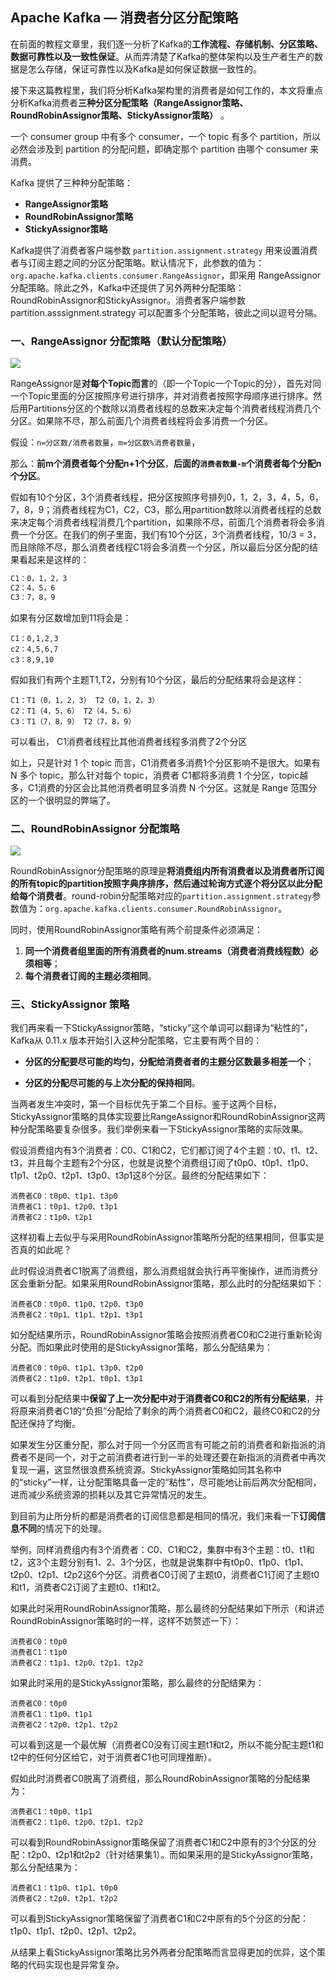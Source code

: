 ## Apache Kafka — 消费者分区分配策略

在前面的教程文章里，我们逐一分析了Kafka的**工作流程、存储机制、分区策略、数据可靠性以及一致性保证**。从而弄清楚了Kafka的整体架构以及生产者生产的数据是怎么存储，保证可靠性以及Kafka是如何保证数据一致性的。

接下来这篇教程里，我们将分析Kafka架构里的消费者是如何工作的，本文将重点分析Kafka消费者**三种分区分配策略（RangeAssignor策略、RoundRobinAssignor策略、StickyAssignor策略）** 。



一个 consumer group 中有多个 consumer，一个 topic 有多个 partition，所以必然会涉及到 partition 的分配问题，即确定那个 partition 由哪个 consumer 来消费。

Kafka 提供了三种种分配策略：

* **RangeAssignor策略**
* **RoundRobinAssignor策略**
* **StickyAssignor策略**

Kafka提供了消费者客户端参数 `partition.assignment.strategy` 用来设置消费者与订阅主题之间的分区分配策略。默认情况下，此参数的值为：`org.apache.kafka.clients.consumer.RangeAssignor`，即采用 RangeAssignor 分配策略。除此之外，Kafka中还提供了另外两种分配策略： RoundRobinAssignor和StickyAssignor。消费者客户端参数partition.asssignment.strategy 可以配置多个分配策略，彼此之间以逗号分隔。

### 一、RangeAssignor 分配策略（默认分配策略）

![](https://image.easyblog.top/1402378-20181210165325890-1633597010.png)

RangeAssignor是**对每个Topic而言**的（即一个Topic一个Topic的分），首先对同一个Topic里面的分区按照序号进行排序，并对消费者按照字母顺序进行排序。然后用Partitions分区的个数除以消费者线程的总数来决定每个消费者线程消费几个分区。如果除不尽，那么前面几个消费者线程将会多消费一个分区。

假设：`n=分区数/消费者数量`，`m=分区数%消费者数量`，

那么：**前m个消费者每个分配n+1个分区**，**后面的`消费者数量-m`个消费者每个分配n个分区**。

假如有10个分区，3个消费者线程，把分区按照序号排列0，1，2，3，4，5，6，7，8，9；消费者线程为C1，C2，C3，那么用partition数除以消费者线程的总数来决定每个消费者线程消费几个partition，如果除不尽，前面几个消费者将会多消费一个分区。在我们的例子里面，我们有10个分区，3个消费者线程，10/3 = 3，而且除除不尽，那么消费者线程C1将会多消费一个分区，所以最后分区分配的结果看起来是这样的：

```tex
C1：0，1，2，3
C2：4，5，6
C3：7，8，9
```

如果有分区数增加到11将会是：

```te
C1：0,1,2,3
c2：4,5,6,7
c3：8,9,10
```

假如我们有两个主题T1,T2，分别有10个分区，最后的分配结果将会是这样：

```te
C1：T1（0，1，2，3） T2（0，1，2，3）
C2：T1（4，5，6） T2（4，5，6）
C3：T1（7，8，9） T2（7，8，9）
```

可以看出， C1消费者线程比其他消费者线程多消费了2个分区

如上，只是针对 1 个 topic 而言，C1消费者多消费1个分区影响不是很大。如果有 N 多个 topic，那么针对每个 topic，消费者 C1都将多消费 1 个分区，topic越多，C1消费的分区会比其他消费者明显多消费 N 个分区。这就是 Range 范围分区的一个很明显的弊端了。



### 二、RoundRobinAssignor 分配策略

![](https://image.easyblog.top/1402378-20181210164657270-1615029320.png)

RoundRobinAssignor分配策略的原理是**将消费组内所有消费者以及消费者所订阅的所有topic的partition按照字典序排序，然后通过轮询方式逐个将分区以此分配给每个消费者**。round-robin分配策略对应的`partition.assignment.strategy`参数值为：`org.apache.kafka.clients.consumer.RoundRobinAssignor`。

同时，使用RoundRobinAssignor策略有两个前提条件必须满足：

1. **同一个消费者组里面的所有消费者的num.streams（消费者消费线程数）必须相等**；
2. **每个消费者订阅的主题必须相同**。



### 三、StickyAssignor 策略

我们再来看一下StickyAssignor策略，“sticky”这个单词可以翻译为“粘性的”，Kafka从 0.11.x 版本开始引入这种分配策略，它主要有两个目的：

* **分区的分配要尽可能的均匀，分配给消费者者的主题分区数最多相差一个**；

* **分区的分配尽可能的与上次分配的保持相同**。

当两者发生冲突时，第一个目标优先于第二个目标。鉴于这两个目标，StickyAssignor策略的具体实现要比RangeAssignor和RoundRobinAssignor这两种分配策略要复杂很多。我们举例来看一下StickyAssignor策略的实际效果。

假设消费组内有3个消费者：C0、C1和C2，它们都订阅了4个主题：t0、t1、t2、t3，并且每个主题有2个分区，也就是说整个消费组订阅了t0p0、t0p1、t1p0、t1p1、t2p0、t2p1、t3p0、t3p1这8个分区。最终的分配结果如下：

```none
消费者C0：t0p0、t1p1、t3p0
消费者C1：t0p1、t2p0、t3p1
消费者C2：t1p0、t2p1
```

这样初看上去似乎与采用RoundRobinAssignor策略所分配的结果相同，但事实是否真的如此呢？

此时假设消费者C1脱离了消费组，那么消费组就会执行再平衡操作，进而消费分区会重新分配。如果采用RoundRobinAssignor策略，那么此时的分配结果如下：

```none
消费者C0：t0p0、t1p0、t2p0、t3p0
消费者C2：t0p1、t1p1、t2p1、t3p1
```

如分配结果所示，RoundRobinAssignor策略会按照消费者C0和C2进行重新轮询分配。而如果此时使用的是StickyAssignor策略，那么分配结果为：

```none
消费者C0：t0p0、t1p1、t3p0、t2p0
消费者C2：t1p0、t2p1、t0p1、t3p1
```

可以看到分配结果中**保留了上一次分配中对于消费者C0和C2的所有分配结果**，并将原来消费者C1的“负担”分配给了剩余的两个消费者C0和C2，最终C0和C2的分配还保持了均衡。

如果发生分区重分配，那么对于同一个分区而言有可能之前的消费者和新指派的消费者不是同一个，对于之前消费者进行到一半的处理还要在新指派的消费者中再次复现一遍，这显然很浪费系统资源。StickyAssignor策略如同其名称中的“sticky”一样，让分配策略具备一定的“粘性”，尽可能地让前后两次分配相同，进而减少系统资源的损耗以及其它异常情况的发生。

到目前为止所分析的都是消费者的订阅信息都是相同的情况，我们来看一下**订阅信息不同**的情况下的处理。

举例，同样消费组内有3个消费者：C0、C1和C2，集群中有3个主题：t0、t1和t2，这3个主题分别有1、2、3个分区，也就是说集群中有t0p0、t1p0、t1p1、t2p0、t2p1、t2p2这6个分区。消费者C0订阅了主题t0，消费者C1订阅了主题t0和t1，消费者C2订阅了主题t0、t1和t2。

如果此时采用RoundRobinAssignor策略，那么最终的分配结果如下所示（和讲述RoundRobinAssignor策略时的一样，这样不妨赘述一下）：

```none
消费者C0：t0p0
消费者C1：t1p0
消费者C2：t1p1、t2p0、t2p1、t2p2
```

如果此时采用的是StickyAssignor策略，那么最终的分配结果为：

```none
消费者C0：t0p0
消费者C1：t1p0、t1p1
消费者C2：t2p0、t2p1、t2p2
```

可以看到这是一个最优解（消费者C0没有订阅主题t1和t2，所以不能分配主题t1和t2中的任何分区给它，对于消费者C1也可同理推断）。

假如此时消费者C0脱离了消费组，那么RoundRobinAssignor策略的分配结果为：

```none
消费者C1：t0p0、t1p1
消费者C2：t1p0、t2p0、t2p1、t2p2
```

可以看到RoundRobinAssignor策略保留了消费者C1和C2中原有的3个分区的分配：t2p0、t2p1和t2p2（针对结果集1）。而如果采用的是StickyAssignor策略，那么分配结果为：

```none
消费者C1：t1p0、t1p1、t0p0
消费者C2：t2p0、t2p1、t2p2
```

可以看到StickyAssignor策略保留了消费者C1和C2中原有的5个分区的分配：t1p0、t1p1、t2p0、t2p1、t2p2。

从结果上看StickyAssignor策略比另外两者分配策略而言显得更加的优异，这个策略的代码实现也是异常复杂。